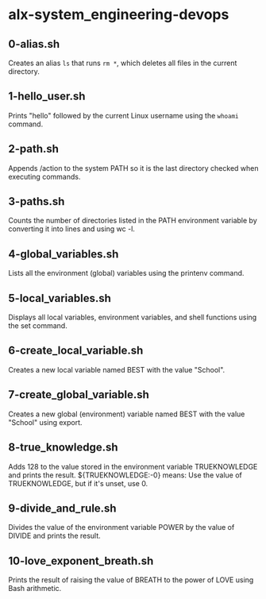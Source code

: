 # alx-system_engineering-devops

## 0-alias.sh
Creates an alias `ls` that runs `rm *`, which deletes all files in the current directory.

## 1-hello_user.sh
Prints "hello" followed by the current Linux username using the `whoami` command.

## 2-path.sh
Appends /action to the system PATH so it is the last directory checked when executing commands.

## 3-paths.sh
Counts the number of directories listed in the PATH environment variable by converting it into lines and using wc -l.

## 4-global_variables.sh
Lists all the environment (global) variables using the printenv command.

## 5-local_variables.sh
Displays all local variables, environment variables, and shell functions using the set command.

## 6-create_local_variable.sh
Creates a new local variable named BEST with the value "School".

## 7-create_global_variable.sh
Creates a new global (environment) variable named BEST with the value "School" using export.

## 8-true_knowledge.sh
Adds 128 to the value stored in the environment variable TRUEKNOWLEDGE and prints the result.
        ${TRUEKNOWLEDGE:-0} means:
                Use the value of TRUEKNOWLEDGE, but if it's unset, use 0.

## 9-divide_and_rule.sh
Divides the value of the environment variable POWER by the value of DIVIDE and prints the result.

## 10-love_exponent_breath.sh
Prints the result of raising the value of BREATH to the power of LOVE using Bash arithmetic.

